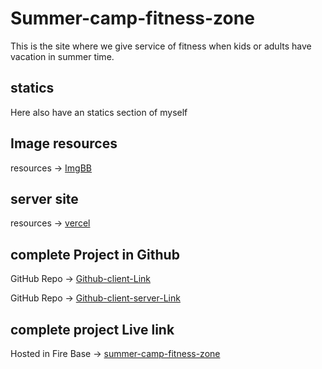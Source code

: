 # Summer-camp-fitness-zone
This is the site where we give service of fitness when kids or adults have vacation in summer time.

## statics
Here also have an statics section of myself

## Image resources
resources -> [ImgBB](https://imgbb.com/)
## server site
resources -> [vercel](www.vercel.com)



## complete Project in Github
GitHub Repo -> [Github-client-Link](https://github.com/programming-hero-web-course1/b712-summer-camp-client-side-Galib24)

GitHub Repo -> [Github-client-server-Link](https://github.com/programming-hero-web-course1/b7a12-summer-camp-server_side-Galib24)

## complete project Live link
Hosted in Fire Base -> [summer-camp-fitness-zone](https://summer-camp-67a58.web.app/)